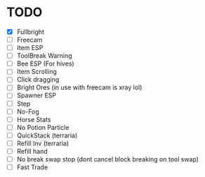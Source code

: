 # TODO
 - [x] Fullbright
 - [ ] Freecam
 - [ ] Item ESP
 - [ ] ToolBreak Warning
 - [ ] Bee ESP (For hives)
 - [ ] Item Scrolling
 - [ ] Click dragging
 - [ ] Bright Ores (in use with freecam is xray lol)
 - [ ] Spawner ESP
 - [ ] Step
 - [ ] No-Fog
 - [ ] Horse Stats
 - [ ] No Potion Particle
 - [ ] QuickStack (terraria)
 - [ ] Refill Inv (terraria)
 - [ ] Refill hand
 - [ ] No break swap stop (dont cancel block breaking on tool swap)
 - [ ] Fast Trade